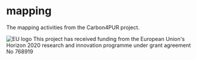 # mapping
The mapping activities from the Carbon4PUR project.

![EU logo](blob/master/img/eu.png?raw=true "EU logo")
This project has received funding from the European Union's Horizon 2020 research and innovation programme under grant agreement No 768919
